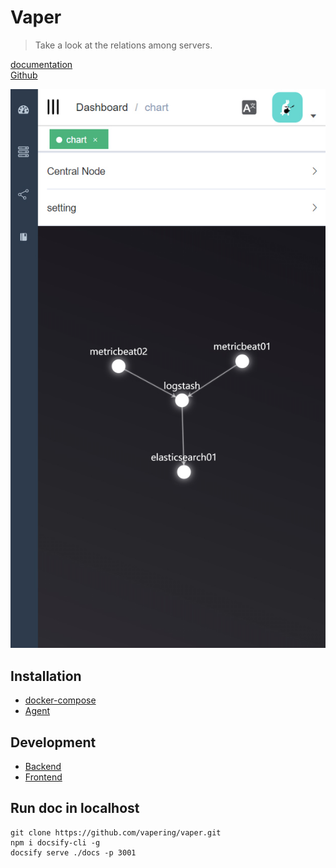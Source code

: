 # Vaper
<!-- `docsify serve ./docs -p 3001` -->
> Take a look at the relations among servers.  

[documentation](https://vapering.github.io/vaper/#/)  
[Github](https://github.com/vapering/vaper)  
  
   
<!-- ### [demo](http://vaper.wengpan.top/) -->
![2d demo](imgs/demo-chart.jpg "2d demo")  



## Installation
- [docker-compose](en/docker.md)
- [Agent](en/agent.md)

## Development
* [Backend](en/backend.md)
* [Frontend](en/frontend.md)

## Run doc in localhost
```shell
git clone https://github.com/vapering/vaper.git
npm i docsify-cli -g
docsify serve ./docs -p 3001
```


